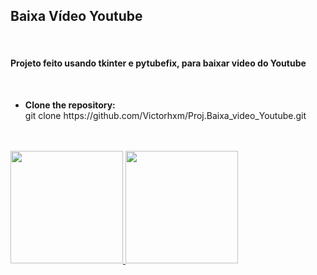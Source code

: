 <h2>Baixa Vídeo Youtube</h2>
<br>
<h4>Projeto feito usando tkinter e pytubefix, para baixar video do Youtube </h4>
<br>
<ul>
<li><b>Clone the repository:</b></li>
git clone https://github.com/Victorhxm/Proj.Baixa_video_Youtube.git
  
</ul>
<br>
<br>












<div>
<a href="https://github.com/seu-usuário-aqui">
<img loading="lazy" height="180em" src="https://github-readme-stats.vercel.app/api/top-langs/?username=Victorhxm&layout=compact&langs_count=7&theme=dracula"/>
<img loading="lazy" height="180em" src="https://github-readme-stats.vercel.app/api?username=Victorhxm&show_icons=true&theme=dracula&include_all_commits=true&count_private=true"/>
</div>
